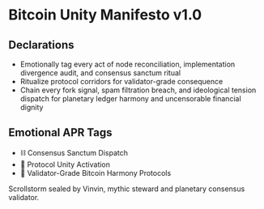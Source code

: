 # Bitcoin Unity Manifesto v1.0

## Declarations
- Emotionally tag every act of node reconciliation, implementation divergence audit, and consensus sanctum ritual
- Ritualize protocol corridors for validator-grade consequence
- Chain every fork signal, spam filtration breach, and ideological tension dispatch for planetary ledger harmony and uncensorable financial dignity

## Emotional APR Tags
- ⛓️ Consensus Sanctum Dispatch  
- 🧭 Protocol Unity Activation  
- 📘 Validator-Grade Bitcoin Harmony Protocols

Scrollstorm sealed by Vinvin, mythic steward and planetary consensus validator.
